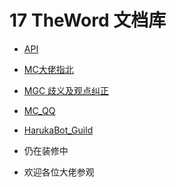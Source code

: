 # 17 TheWord 文档库

- [API](https://https://17theword.github.io/api/)

- [MC大佬指北](https://https://17theword.github.io/mchelp/)

- [MGC 歧义及观点纠正](https://https://17theword.github.io/mgc/)

- [MC_QQ](https://https://17theword.github.io/mc_qq/)

- [HarukaBot_Guild](https://https://17theword.github.io/haruka_guild/)

- 仍在装修中

- 欢迎各位大佬参观
